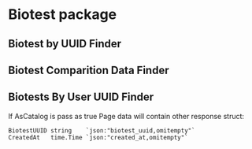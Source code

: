 # Biotest package

## Biotest by UUID Finder

## Biotest Comparition Data Finder

## Biotests By User UUID Finder

If AsCatalog is pass as true Page data will contain other response struct:

```golang
BiotestUUID string    `json:"biotest_uuid,omitempty"`
CreatedAt   time.Time `json:"created_at,omitempty"`
```
